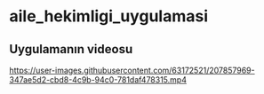 # aile_hekimligi_uygulamasi


## Uygulamanın videosu

https://user-images.githubusercontent.com/63172521/207857969-347ae5d2-cbd8-4c9b-94c0-781daf478315.mp4


